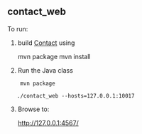 contact_web
-----

To run:

1) build [Contact](https://github.com/metadave/contact) using 

	mvn package
	mvn install
	
2) Run the Java class

```
	mvn package
	
   ./contact_web --hosts=127.0.0.1:10017
```	
	
3) Browse to:

	http://127.0.0.1:4567/